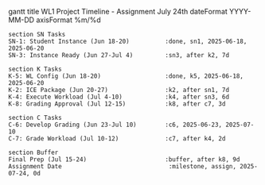 gantt
    title WL1 Project Timeline - Assignment July 24th
    dateFormat YYYY-MM-DD
    axisFormat %m/%d
    
    section SN Tasks
    SN-1: Student Instance (Jun 18-20)          :done, sn1, 2025-06-18, 2025-06-20
    SN-3: Instance Ready (Jun 27-Jul 4)         :sn3, after k2, 7d
    
    section K Tasks  
    K-5: WL Config (Jun 18-20)                  :done, k5, 2025-06-18, 2025-06-20
    K-2: ICE Package (Jun 20-27)                :k2, after sn1, 7d
    K-4: Execute Workload (Jul 4-10)            :k4, after sn3, 6d
    K-8: Grading Approval (Jul 12-15)           :k8, after c7, 3d
    
    section C Tasks
    C-6: Develop Grading (Jun 23-Jul 10)        :c6, 2025-06-23, 2025-07-10
    C-7: Grade Workload (Jul 10-12)             :c7, after k4, 2d
    
    section Buffer
    Final Prep (Jul 15-24)                      :buffer, after k8, 9d
    Assignment Date                              :milestone, assign, 2025-07-24, 0d
